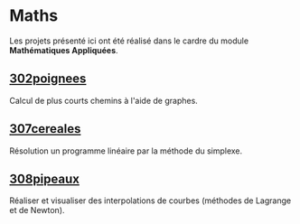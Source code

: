# Maths
Les projets présenté ici ont été réalisé dans le cardre du module
**Mathématiques Appliquées**.

## [302poignees]()
Calcul de plus courts chemins à l'aide de graphes.

## [307cereales]()
Résolution un programme linéaire par la méthode du simplexe.

## [308pipeaux]()
Réaliser et visualiser des interpolations de courbes (méthodes de Lagrange et de Newton).
